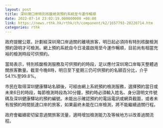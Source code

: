 ```yaml
---
layout: post
title: 深圳灣口岸特別核酸檢測預約系統至今運作暢順
date: 2022-07-14 23:02:19.000000000 +08:00
link: https://news.rthk.hk/rthk/ch/component/k2/1657793-20220714.htm
categories: rthk
---
```


政府提醒公眾，計劃經深圳灣口岸過關的離境旅客，明日起必須持有特別核酸檢測預約證明才可檢測。網上預約系統自今日凌晨啟用至今運作暢順，目前尚有相當充裕的檢測時段可供預約。

當局表示，特別核酸檢測服務及可供預約的時段，足以應付深圳灣口岸每天整體過關旅客數量。截至今晚8時，明日至下星期三仍可供預約的名額百分比，介乎54.1%至99.8%。

巿民在取得深圳健康驛站名額後，可經由網上系統預約檢測服務，選擇預約當日或未來6日的時段，每節檢測時段為30分鐘，預約時必須輸入姓名、身分證明文件號碼及深圳健康驛站的預約編號。未能出示確認預約的電話電訊或網頁截圖，或者未有按預約時間抵達口岸的旅客，如果最終未能在口岸檢測，將不能繼續過關行程。

政府會繼續密切留意過關旅客流量，適時增加檢測能力及等候地方以改善過關流程。
